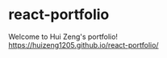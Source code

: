 # react-portfolio
Welcome to Hui Zeng's portfolio!
<br>
https://huizeng1205.github.io/react-portfolio/
